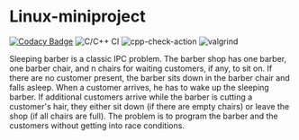 # Linux-miniproject
[![Codacy Badge](https://app.codacy.com/project/badge/Grade/8433aa4fb47f4c848afa4804f21359d6)](https://www.codacy.com/gh/99002453/Linux-miniproject/dashboard?utm_source=github.com&amp;utm_medium=referral&amp;utm_content=99002453/Linux-miniproject&amp;utm_campaign=Badge_Grade)
![C/C++ CI](https://github.com/99002453/Linux-miniproject/workflows/C/C++%20CI/badge.svg)
![cpp-check-action](https://github.com/99002453/Linux-miniproject/workflows/cpp-check-action/badge.svg)
![valgrind](https://github.com/99002453/Linux-miniproject/workflows/valgrind/badge.svg)

Sleeping barber is a classic IPC problem. The barber shop has one barber, one barber chair, and n chairs for waiting customers, if any, to sit on. If there are no customer present, the barber sits down in the barber chair and falls asleep. When a customer arrives, he has to wake up the sleeping barber. If additional customers arrive while the barber is cutting a customer's hair, they either sit down (if there are empty chairs) or leave the shop (if all chairs are full). The problem is to program the barber and the customers without getting into race conditions. 
